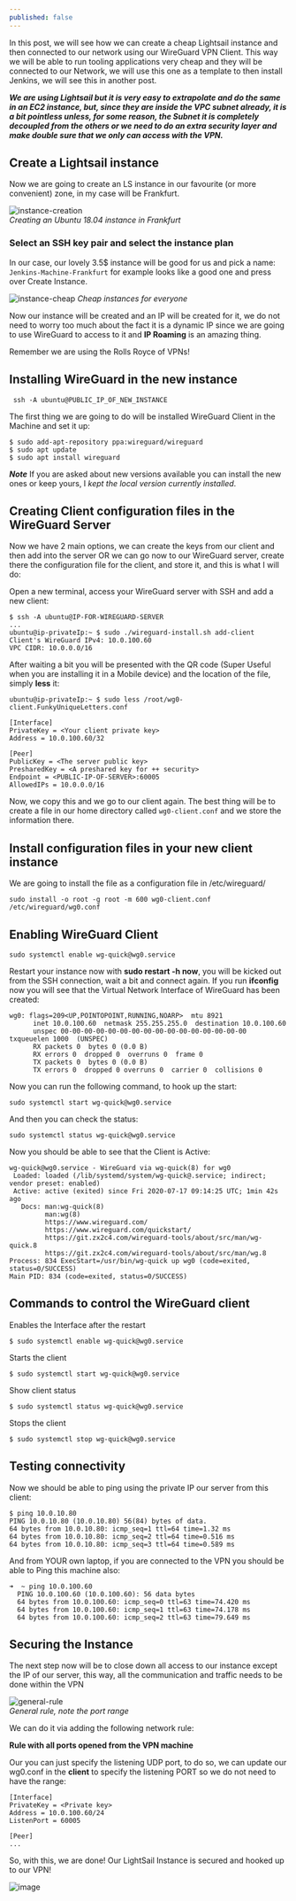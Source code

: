 ```yaml
---
published: false
---
```

In this post, we will see how we can create a cheap Lightsail instance and then connected to our network using our WireGuard VPN Client. This way we will be able to run tooling applications very cheap and they will be connected to our Network, we will use this one as a template to then install Jenkins, we will see this in another post.

***We are using Lightsail but it is very easy to extrapolate and do the same in an EC2 instance, but, since they are inside the VPC subnet already, it is a bit pointless unless, for some reason, the Subnet it is completely decoupled from the others or we need to do an extra security layer and make double sure that we only can access with the VPN.***

## Create a Lightsail instance 

Now we are going to create an LS instance in our favourite (or more convenient) zone, in my case will be Frankfurt.
  
![instance-creation](/images/ls/instance-selection.png)  
*Creating an Ubuntu 18.04 instance in Frankfurt*
  
### Select an SSH key pair and select the instance plan

In our case, our lovely 3.5$ instance will be good for us and pick a name: `Jenkins-Machine-Frankfurt` for example looks like a good one and press over Create Instance.
  
![instance-cheap](/images/ls/pricing.png)
*Cheap instances for everyone*
  
Now our instance will be created and an IP will be created for it, we do not need to worry too much about the fact it is a dynamic IP since we are going to use WireGuard to access to it and **IP Roaming** is an amazing thing.

Remember we are using the Rolls Royce of VPNs!
  
## Installing WireGuard in the new instance
  
```
 ssh -A ubuntu@PUBLIC_IP_OF_NEW_INSTANCE
```
  
The first thing we are going to do will be installed WireGuard Client in the Machine and set it up:
  
```
$ sudo add-apt-repository ppa:wireguard/wireguard
$ sudo apt update
$ sudo apt install wireguard
```
 
***Note*** If you are asked about new versions available you can install the new ones or keep yours, I *kept the local version currently installed*.

## Creating Client configuration files in the WireGuard Server

Now we have 2 main options, we can create the keys from our client and then add into the server OR we can go now to our WireGuard server, create there the configuration file for the client, and store it, and this is what I will do:
  
Open a new terminal, access your WireGuard server with SSH and add a new client:
```
$ ssh -A ubuntu@IP-FOR-WIREGUARD-SERVER
...
ubuntu@ip-privateIp:~ $ sudo ./wireguard-install.sh add-client
Client's WireGuard IPv4: 10.0.100.60
VPC CIDR: 10.0.0.0/16
```
  
  After waiting a bit you will be presented with the QR code (Super Useful when you are installing it in a Mobile device) and the location of the file, simply **less** it:
  
```
ubuntu@ip-privateIp:~ $ sudo less /root/wg0-client.FunkyUniqueLetters.conf
```
  
```
[Interface]
PrivateKey = <Your client private key>
Address = 10.0.100.60/32

[Peer]
PublicKey = <The server public key>
PresharedKey = <A preshared key for ++ security>
Endpoint = <PUBLIC-IP-OF-SERVER>:60005
AllowedIPs = 10.0.0.0/16
```
  
Now, we copy this and we go to our client again. The best thing will be to create a file in our home directory called `wg0-client.conf` and we store the information there.
  
  
## Install configuration files in your new client instance

We are going to install the file as a configuration file in /etc/wireguard/
  
```
sudo install -o root -g root -m 600 wg0-client.conf /etc/wireguard/wg0.conf
```
  
## Enabling WireGuard Client
  
```
sudo systemctl enable wg-quick@wg0.service
```
  
Restart your instance now with **sudo restart -h now**, you will be kicked out from the SSH connection, wait a bit and connect again. If you run **ifconfig** now you will see that the Virtual Network Interface of WireGuard has been created:
```
wg0: flags=209<UP,POINTOPOINT,RUNNING,NOARP>  mtu 8921
      inet 10.0.100.60  netmask 255.255.255.0  destination 10.0.100.60
      unspec 00-00-00-00-00-00-00-00-00-00-00-00-00-00-00-00  txqueuelen 1000  (UNSPEC)
      RX packets 0  bytes 0 (0.0 B)
      RX errors 0  dropped 0  overruns 0  frame 0
      TX packets 0  bytes 0 (0.0 B)
      TX errors 0  dropped 0 overruns 0  carrier 0  collisions 0
```

Now you can run the following command, to hook up the start:
```
sudo systemctl start wg-quick@wg0.service
```
And then you can check the status:
```
sudo systemctl status wg-quick@wg0.service
```
Now you should be able to see that the Client is Active:
```
wg-quick@wg0.service - WireGuard via wg-quick(8) for wg0
 Loaded: loaded (/lib/systemd/system/wg-quick@.service; indirect; vendor preset: enabled)
 Active: active (exited) since Fri 2020-07-17 09:14:25 UTC; 1min 42s ago
   Docs: man:wg-quick(8)
         man:wg(8)
         https://www.wireguard.com/
         https://www.wireguard.com/quickstart/
         https://git.zx2c4.com/wireguard-tools/about/src/man/wg-quick.8
         https://git.zx2c4.com/wireguard-tools/about/src/man/wg.8
Process: 834 ExecStart=/usr/bin/wg-quick up wg0 (code=exited, status=0/SUCCESS)
Main PID: 834 (code=exited, status=0/SUCCESS)
```
  
## Commands to control the WireGuard client
  
Enables the Interface after the restart
```
$ sudo systemctl enable wg-quick@wg0.service 
```
Starts the client
```
$ sudo systemctl start wg-quick@wg0.service
```

Show client status
```
$ sudo systemctl status wg-quick@wg0.service
```

Stops the client
```
$ sudo systemctl stop wg-quick@wg0.service
```
 
## Testing connectivity

Now we should be able to ping using the private IP our server from this client:
```
$ ping 10.0.10.80
PING 10.0.10.80 (10.0.10.80) 56(84) bytes of data.
64 bytes from 10.0.10.80: icmp_seq=1 ttl=64 time=1.32 ms
64 bytes from 10.0.10.80: icmp_seq=2 ttl=64 time=0.516 ms
64 bytes from 10.0.10.80: icmp_seq=3 ttl=64 time=0.589 ms
```
  
And from YOUR own laptop, if you are connected to the VPN you should be able to Ping this machine also:
```
➜  ~ ping 10.0.100.60
  PING 10.0.100.60 (10.0.100.60): 56 data bytes
  64 bytes from 10.0.100.60: icmp_seq=0 ttl=63 time=74.420 ms
  64 bytes from 10.0.100.60: icmp_seq=1 ttl=63 time=74.178 ms
  64 bytes from 10.0.100.60: icmp_seq=2 ttl=63 time=79.649 ms
```
  
## Securing the Instance

The next step now will be to close down all access to our instance except the IP of our server, this way, all the communication and traffic needs to be done within the VPN
  
![general-rule](/images/ls/rule-open-ports.png)  
*General rule, note the port range*

We can do it via adding the following network rule:
  
  
  **Rule with all ports opened from the VPN machine**
  
  Our you can just specify the listening UDP port, to do so, we can update our wg0.conf in the **client** to specify the listening PORT so we do not need to have the range:
```
[Interface]
PrivateKey = <Private key>
Address = 10.0.100.60/24
ListenPort = 60005
  
[Peer]
...
```

So, with this, we are done! Our LightSail Instance is secured and hooked up to our VPN!

![image](/images/ls/ls-logo.png)
